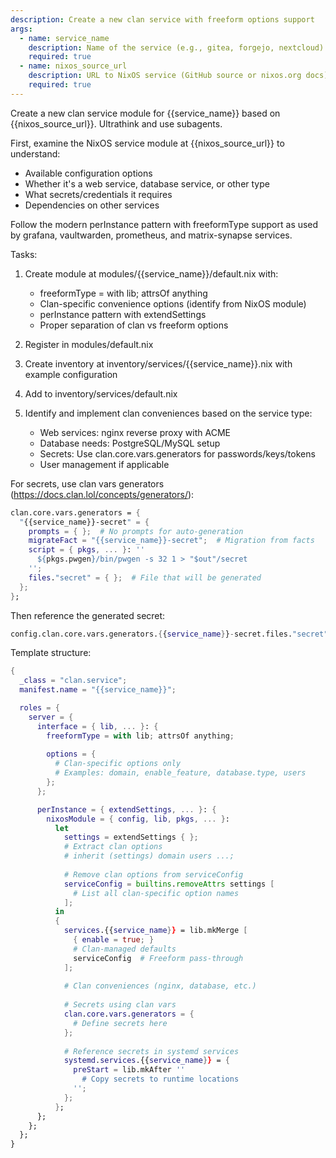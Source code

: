```yaml
---
description: Create a new clan service with freeform options support
args:
  - name: service_name
    description: Name of the service (e.g., gitea, forgejo, nextcloud)
    required: true
  - name: nixos_source_url
    description: URL to NixOS service (GitHub source or nixos.org docs)
    required: true
---
```


Create a new clan service module for {{service_name}} based on {{nixos_source_url}}. Ultrathink and use subagents.

First, examine the NixOS service module at {{nixos_source_url}} to understand:
- Available configuration options
- Whether it's a web service, database service, or other type
- What secrets/credentials it requires
- Dependencies on other services

Follow the modern perInstance pattern with freeformType support as used by grafana, vaultwarden, prometheus, and matrix-synapse services.

Tasks:
1. Create module at modules/{{service_name}}/default.nix with:
   - freeformType = with lib; attrsOf anything
   - Clan-specific convenience options (identify from NixOS module)
   - perInstance pattern with extendSettings
   - Proper separation of clan vs freeform options

2. Register in modules/default.nix

3. Create inventory at inventory/services/{{service_name}}.nix with example configuration

4. Add to inventory/services/default.nix

5. Identify and implement clan conveniences based on the service type:
   - Web services: nginx reverse proxy with ACME
   - Database needs: PostgreSQL/MySQL setup
   - Secrets: Use clan.core.vars.generators for passwords/keys/tokens
   - User management if applicable

For secrets, use clan vars generators (https://docs.clan.lol/concepts/generators/):
```nix
clan.core.vars.generators = {
  "{{service_name}}-secret" = {
    prompts = { };  # No prompts for auto-generation
    migrateFact = "{{service_name}}-secret";  # Migration from facts
    script = { pkgs, ... }: ''
      ${pkgs.pwgen}/bin/pwgen -s 32 1 > "$out"/secret
    '';
    files."secret" = { };  # File that will be generated
  };
};
```

Then reference the generated secret:
```nix
config.clan.core.vars.generators.{{service_name}}-secret.files."secret".path
```

Template structure:
```nix
{
  _class = "clan.service";
  manifest.name = "{{service_name}}";

  roles = {
    server = {
      interface = { lib, ... }: {
        freeformType = with lib; attrsOf anything;
        
        options = {
          # Clan-specific options only
          # Examples: domain, enable_feature, database.type, users
        };
      };

      perInstance = { extendSettings, ... }: {
        nixosModule = { config, lib, pkgs, ... }:
          let
            settings = extendSettings { };
            # Extract clan options
            # inherit (settings) domain users ...;
            
            # Remove clan options from serviceConfig
            serviceConfig = builtins.removeAttrs settings [
              # List all clan-specific option names
            ];
          in
          {
            services.{{service_name}} = lib.mkMerge [
              { enable = true; }
              # Clan-managed defaults
              serviceConfig  # Freeform pass-through
            ];
            
            # Clan conveniences (nginx, database, etc.)
            
            # Secrets using clan vars
            clan.core.vars.generators = {
              # Define secrets here
            };
            
            # Reference secrets in systemd services
            systemd.services.{{service_name}} = {
              preStart = lib.mkAfter ''
                # Copy secrets to runtime locations
              '';
            };
          };
      };
    };
  };
}
```
